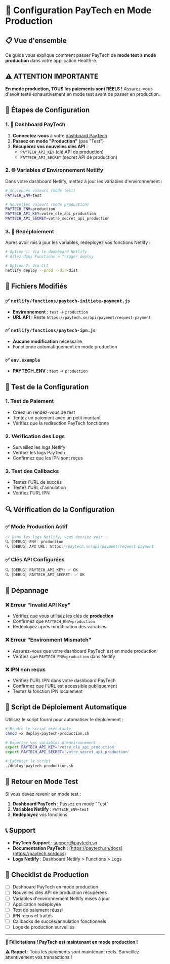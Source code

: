 # 🚀 Configuration PayTech en Mode Production

## 📋 Vue d'ensemble

Ce guide vous explique comment passer PayTech de **mode test** à **mode production** dans votre application Health-e.

## ⚠️ ATTENTION IMPORTANTE

**En mode production, TOUS les paiements sont RÉELS !** Assurez-vous d'avoir testé exhaustivement en mode test avant de passer en production.

## 🔧 Étapes de Configuration

### 1. 📱 Dashboard PayTech

1. **Connectez-vous** à votre [dashboard PayTech](https://paytech.sn)
2. **Passez en mode "Production"** (pas "Test")
3. **Récupérez vos nouvelles clés API** :
   - `PAYTECH_API_KEY` (clé API de production)
   - `PAYTECH_API_SECRET` (secret API de production)

### 2. 🌐 Variables d'Environnement Netlify

Dans votre dashboard Netlify, mettez à jour les variables d'environnement :

```bash
# Anciennes valeurs (mode test)
PAYTECH_ENV=test

# Nouvelles valeurs (mode production)
PAYTECH_ENV=production
PAYTECH_API_KEY=votre_clé_api_production
PAYTECH_API_SECRET=votre_secret_api_production
```

### 3. 🔄 Redéploiement

Après avoir mis à jour les variables, redéployez vos fonctions Netlify :

```bash
# Option 1: Via le dashboard Netlify
# Allez dans Functions > Trigger deploy

# Option 2: Via CLI
netlify deploy --prod --dir=dist
```

## 📁 Fichiers Modifiés

### ✅ `netlify/functions/paytech-initiate-payment.js`

- **Environnement** : `test` → `production`
- **URL API** : Reste `https://paytech.sn/api/payment/request-payment`

### ✅ `netlify/functions/paytech-ipn.js`

- **Aucune modification** nécessaire
- Fonctionne automatiquement en mode production

### ✅ `env.example`

- **PAYTECH_ENV** : `test` → `production`

## 🧪 Test de la Configuration

### 1. **Test de Paiement**

- Créez un rendez-vous de test
- Tentez un paiement avec un petit montant
- Vérifiez que la redirection PayTech fonctionne

### 2. **Vérification des Logs**

- Surveillez les logs Netlify
- Vérifiez les logs PayTech
- Confirmez que les IPN sont reçus

### 3. **Test des Callbacks**

- Testez l'URL de succès
- Testez l'URL d'annulation
- Vérifiez l'URL IPN

## 🔍 Vérification de la Configuration

### ✅ Mode Production Actif

```javascript
// Dans les logs Netlify, vous devriez voir :
🔍 [DEBUG] ENV: production
🔍 [DEBUG] API URL: https://paytech.sn/api/payment/request-payment
```

### ✅ Clés API Configurées

```javascript
🔍 [DEBUG] PAYTECH_API_KEY: ✅ OK
🔍 [DEBUG] PAYTECH_API_SECRET: ✅ OK
```

## 🚨 Dépannage

### ❌ Erreur "Invalid API Key"

- Vérifiez que vous utilisez les clés de **production**
- Confirmez que `PAYTECH_ENV=production`
- Redéployez après modification des variables

### ❌ Erreur "Environment Mismatch"

- Assurez-vous que votre dashboard PayTech est en mode production
- Vérifiez que `PAYTECH_ENV=production` dans Netlify

### ❌ IPN non reçus

- Vérifiez l'URL IPN dans votre dashboard PayTech
- Confirmez que l'URL est accessible publiquement
- Testez la fonction IPN localement

## 📱 Script de Déploiement Automatique

Utilisez le script fourni pour automatiser le déploiement :

```bash
# Rendre le script exécutable
chmod +x deploy-paytech-production.sh

# Exporter vos variables d'environnement
export PAYTECH_API_KEY='votre_clé_api_production'
export PAYTECH_API_SECRET='votre_secret_api_production'

# Exécuter le script
./deploy-paytech-production.sh
```

## 🔄 Retour en Mode Test

Si vous devez revenir en mode test :

1. **Dashboard PayTech** : Passez en mode "Test"
2. **Variables Netlify** : `PAYTECH_ENV=test`
3. **Redéployez** vos fonctions

## 📞 Support

- **PayTech Support** : [support@paytech.sn](mailto:support@paytech.sn)
- **Documentation PayTech** : [https://paytech.sn/docs](https://paytech.sn/docs)
- **Logs Netlify** : Dashboard Netlify > Functions > Logs

## 🎯 Checklist de Production

- [ ] Dashboard PayTech en mode production
- [ ] Nouvelles clés API de production récupérées
- [ ] Variables d'environnement Netlify mises à jour
- [ ] Application redéployée
- [ ] Test de paiement réussi
- [ ] IPN reçus et traités
- [ ] Callbacks de succès/annulation fonctionnels
- [ ] Logs de production surveillés

---

**🎉 Félicitations ! PayTech est maintenant en mode production !**

⚠️ **Rappel** : Tous les paiements sont maintenant réels. Surveillez attentivement vos transactions !
